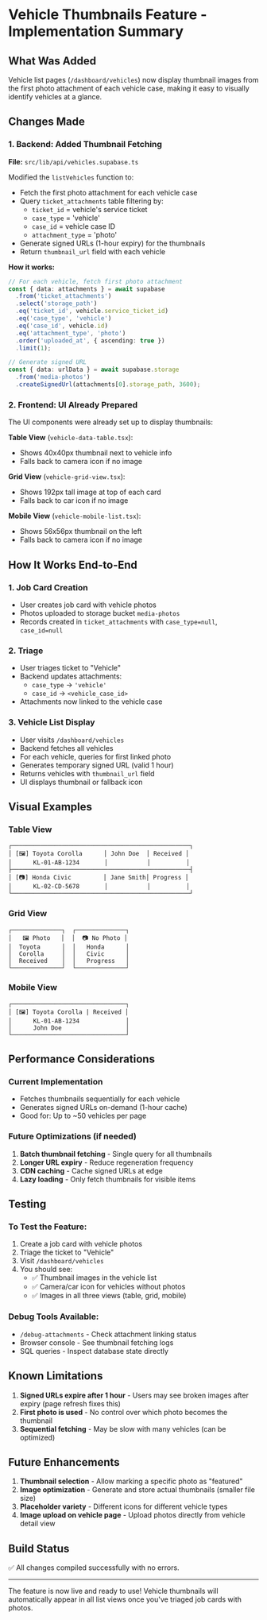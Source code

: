 # Vehicle Thumbnails Feature - Implementation Summary

## What Was Added

Vehicle list pages (`/dashboard/vehicles`) now display thumbnail images from the first photo attachment of each vehicle case, making it easy to visually identify vehicles at a glance.

## Changes Made

### 1. Backend: Added Thumbnail Fetching
**File:** `src/lib/api/vehicles.supabase.ts`

Modified the `listVehicles` function to:
- Fetch the first photo attachment for each vehicle case
- Query `ticket_attachments` table filtering by:
  - `ticket_id` = vehicle's service ticket
  - `case_type` = 'vehicle'
  - `case_id` = vehicle case ID
  - `attachment_type` = 'photo'
- Generate signed URLs (1-hour expiry) for the thumbnails
- Return `thumbnail_url` field with each vehicle

**How it works:**
```typescript
// For each vehicle, fetch first photo attachment
const { data: attachments } = await supabase
  .from('ticket_attachments')
  .select('storage_path')
  .eq('ticket_id', vehicle.service_ticket_id)
  .eq('case_type', 'vehicle')
  .eq('case_id', vehicle.id)
  .eq('attachment_type', 'photo')
  .order('uploaded_at', { ascending: true })
  .limit(1);

// Generate signed URL
const { data: urlData } = await supabase.storage
  .from('media-photos')
  .createSignedUrl(attachments[0].storage_path, 3600);
```

### 2. Frontend: UI Already Prepared
The UI components were already set up to display thumbnails:

**Table View** (`vehicle-data-table.tsx`):
- Shows 40x40px thumbnail next to vehicle info
- Falls back to camera icon if no image

**Grid View** (`vehicle-grid-view.tsx`):
- Shows 192px tall image at top of each card
- Falls back to car icon if no image

**Mobile View** (`vehicle-mobile-list.tsx`):
- Shows 56x56px thumbnail on the left
- Falls back to camera icon if no image

## How It Works End-to-End

### 1. Job Card Creation
- User creates job card with vehicle photos
- Photos uploaded to storage bucket `media-photos`
- Records created in `ticket_attachments` with `case_type=null`, `case_id=null`

### 2. Triage
- User triages ticket to "Vehicle"
- Backend updates attachments:
  - `case_type` → `'vehicle'`
  - `case_id` → `<vehicle_case_id>`
- Attachments now linked to the vehicle case

### 3. Vehicle List Display
- User visits `/dashboard/vehicles`
- Backend fetches all vehicles
- For each vehicle, queries for first linked photo
- Generates temporary signed URL (valid 1 hour)
- Returns vehicles with `thumbnail_url` field
- UI displays thumbnail or fallback icon

## Visual Examples

### Table View
```
┌──────────────────────────────────────────────────┐
│ [🖼️] Toyota Corolla      │ John Doe  │ Received │
│      KL-01-AB-1234       │           │          │
├──────────────────────────────────────────────────┤
│ [📷] Honda Civic         │ Jane Smith│ Progress │
│      KL-02-CD-5678       │           │          │
└──────────────────────────────────────────────────┘
```

### Grid View
```
┌──────────────┐  ┌──────────────┐
│   🖼️ Photo   │  │  📷 No Photo │
│  Toyota      │  │   Honda      │
│  Corolla     │  │   Civic      │
│  Received    │  │   Progress   │
└──────────────┘  └──────────────┘
```

### Mobile View
```
┌────────────────────────────────┐
│ [🖼️] Toyota Corolla | Received │
│      KL-01-AB-1234             │
│      John Doe                  │
└────────────────────────────────┘
```

## Performance Considerations

### Current Implementation
- Fetches thumbnails sequentially for each vehicle
- Generates signed URLs on-demand (1-hour cache)
- Good for: Up to ~50 vehicles per page

### Future Optimizations (if needed)
1. **Batch thumbnail fetching** - Single query for all thumbnails
2. **Longer URL expiry** - Reduce regeneration frequency
3. **CDN caching** - Cache signed URLs at edge
4. **Lazy loading** - Only fetch thumbnails for visible items

## Testing

### To Test the Feature:
1. Create a job card with vehicle photos
2. Triage the ticket to "Vehicle"
3. Visit `/dashboard/vehicles`
4. You should see:
   - ✅ Thumbnail images in the vehicle list
   - ✅ Camera/car icon for vehicles without photos
   - ✅ Images in all three views (table, grid, mobile)

### Debug Tools Available:
- `/debug-attachments` - Check attachment linking status
- Browser console - See thumbnail fetching logs
- SQL queries - Inspect database state directly

## Known Limitations

1. **Signed URLs expire after 1 hour** - Users may see broken images after expiry (page refresh fixes this)
2. **First photo is used** - No control over which photo becomes the thumbnail
3. **Sequential fetching** - May be slow with many vehicles (can be optimized)

## Future Enhancements

1. **Thumbnail selection** - Allow marking a specific photo as "featured"
2. **Image optimization** - Generate and store actual thumbnails (smaller file size)
3. **Placeholder variety** - Different icons for different vehicle types
4. **Image upload on vehicle page** - Upload photos directly from vehicle detail view

## Build Status
✅ All changes compiled successfully with no errors.

---

The feature is now live and ready to use! Vehicle thumbnails will automatically appear in all list views once you've triaged job cards with photos.

